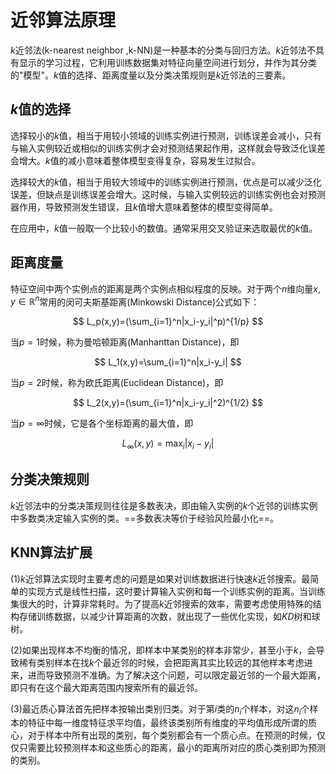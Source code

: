 # 近邻算法原理

$k$近邻法(k-nearest neighbor ,k-NN)是一种基本的分类与回归方法。$k$近邻法不具有显示的学习过程，它利用训练数据集对特征向量空间进行划分，并作为其分类的"模型"。$k$值的选择、距离度量以及分类决策规则是$k$近邻法的三要素。

## $k$值的选择

选择较小的$k$值，相当于用较小领域的训练实例进行预测，训练误差会减小，只有与输入实例较近或相似的训练实例才会对预测结果起作用，这样就会导致泛化误差会增大。$k$值的减小意味着整体模型变得复杂，容易发生过拟合。

选择较大的$k$值，相当于用较大领域中的训练实例进行预测，优点是可以减少泛化误差，但缺点是训练误差会增大。这时候，与输入实例较远的训练实例也会对预测器作用，导致预测发生错误，且$k$值增大意味着整体的模型变得简单。

在应用中，$k$值一般取一个比较小的数值。通常采用交叉验证来选取最优的$k$值。

## 距离度量

特征空间中两个实例点的距离是两个实例点相似程度的反映。对于两个$n$维向量$x,y\in \mathbb{R}^n$常用的闵可夫斯基距离(Minkowski Distance)公式如下：

$$
L_p(x,y)=(\sum_{i=1}^n|x_i-y_i|^p)^{1/p}
$$

当$p=1$时候，称为曼哈顿距离(Manhanttan Distance)，即

$$
L_1(x,y)=\sum_{i=1}^n|x_i-y_i|
$$

当$p=2$时候，称为欧氏距离(Euclidean Distance)，即

$$
L_2(x,y)=(\sum_{i=1}^n|x_i-y_i|^2)^{1/2}
$$

当$p=\infty$时候，它是各个坐标距离的最大值，即

$$
L_{\infty}(x,y)=\max_i|x_i-y_i|
$$

## 分类决策规则

$k$近邻法中的分类决策规则往往是多数表决，即由输入实例的$k$个近邻的训练实例中多数类决定输入实例的类。==多数表决等价于经验风险最小化==。



## KNN算法扩展

(1)$k$近邻算法实现时主要考虑的问题是如果对训练数据进行快速$k$近邻搜索。最简单的实现方式是线性扫描，这时要计算输入实例和每一个训练实例的距离。当训练集很大的时，计算非常耗时。为了提高$k$近邻搜索的效率，需要考虑使用特殊的结构存储训练数据，以减少计算距离的次数，就出现了一些优化实现，如$KD$树和球树。

(2)如果出现样本不均衡的情况，即样本中某类别的样本非常少，甚至小于$k$，会导致稀有类别样本在找$k$个最近邻的时候，会把距离其实比较远的其他样本考虑进来，进而导致预测不准确。为了解决这个问题，可以限定最近邻的一个最大距离，即只有在这个最大距离范围内搜索所有的最近邻。

(3)最近质心算法首先把样本按输出类别归类。对于第$i$类的$n_i$个样本，对这$n_i$个样本的特征中每一维度特征求平均值，最终该类别所有维度的平均值形成所谓的质心，对于样本中所有出现的类别，每个类别都会有一个质心点。在预测的时候，仅仅只需要比较预测样本和这些质心的距离，最小的距离所对应的质心类别即为预测的类别。



































